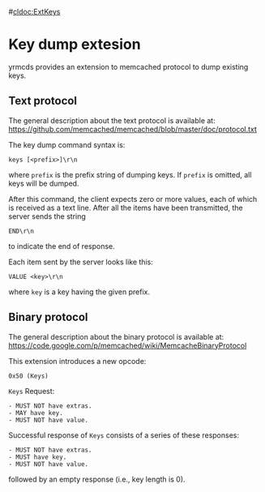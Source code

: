 #<cldoc:ExtKeys>

Key dump extesion
=================

yrmcds provides an extension to memcached protocol to dump existing keys.

Text protocol
-------------

The general description about the text protocol is available at:
https://github.com/memcached/memcached/blob/master/doc/protocol.txt

The key dump command syntax is:

    keys [<prefix>]\r\n

where `prefix` is the prefix string of dumping keys.
If `prefix` is omitted, all keys will be dumped.

After this command, the client expects zero or more values, each of
which is received as a text line.  After all the items have been
transmitted, the server sends the string

    END\r\n

to indicate the end of response.

Each item sent by the server looks like this:

    VALUE <key>\r\n

where `key` is a key having the given prefix.

Binary protocol
---------------

The general description about the binary protocol is available at:
https://code.google.com/p/memcached/wiki/MemcacheBinaryProtocol

This extension introduces a new opcode:

    0x50 (Keys)

`Keys` Request:

    - MUST NOT have extras.
    - MAY have key.
    - MUST NOT have value.

Successful response of `Keys` consists of a series of these responses:

    - MUST NOT have extras.
    - MUST have key.
    - MUST NOT have value.

followed by an empty response (i.e., key length is 0).
